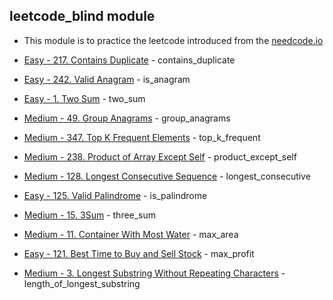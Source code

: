 ## leetcode_blind module

* This module is to practice the leetcode introduced from the [needcode.io](https://neetcode.io/practice)

* [Easy - 217. Contains Duplicate](https://leetcode.com/problems/contains-duplicate/) - contains_duplicate
* [Easy - 242. Valid Anagram](https://leetcode.com/problems/valid-anagram/) - is_anagram
* [Easy - 1. Two Sum](https://leetcode.com/problems/two-sum/) - two_sum
* [Medium - 49. Group Anagrams](https://leetcode.com/problems/group-anagrams/) - group_anagrams
* [Medium - 347. Top K Frequent Elements](https://leetcode.com/problems/top-k-frequent-elements/) - top_k_frequent
* [Medium - 238. Product of Array Except Self](https://leetcode.com/problems/product-of-array-except-self/) - product_except_self
* [Medium - 128. Longest Consecutive Sequence](https://leetcode.com/problems/longest-consecutive-sequence/) - longest_consecutive
* [Easy - 125. Valid Palindrome](https://leetcode.com/problems/valid-palindrome/) - is_palindrome
* [Medium - 15. 3Sum](https://leetcode.com/problems/3sum/description/) - three_sum
* [Medium - 11. Container With Most Water](https://leetcode.com/problems/container-with-most-water/) - max_area
* [Easy - 121. Best Time to Buy and Sell Stock](https://leetcode.com/problems/best-time-to-buy-and-sell-stock/) - max_profit
* [Medium - 3. Longest Substring Without Repeating Characters](https://leetcode.com/problems/longest-substring-without-repeating-characters/) - length_of_longest_substring
